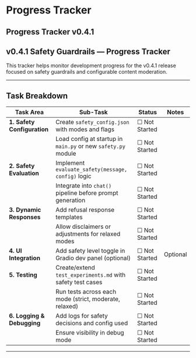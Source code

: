 # Progress Tracker

## Progress Tracker v0.4.1

## v0.4.1 Safety Guardrails — Progress Tracker

This tracker helps monitor development progress for the v0.4.1 release focused on safety guardrails and configurable content moderation.

---

## Task Breakdown

| Task Area                  | Sub-Task                                                                 | Status       | Notes       |
|---------------------------|---------------------------------------------------------------------------|--------------|-------------|
| **1. Safety Configuration** | Create `safety_config.json` with modes and flags                         | ☐ Not Started |             |
|                           | Load config at startup in `main.py` or new `safety.py` module              | ☐ Not Started |             |
| **2. Safety Evaluation**   | Implement `evaluate_safety(message, config)` logic                        | ☐ Not Started |             |
|                           | Integrate into `chat()` pipeline before prompt generation                 | ☐ Not Started |             |
| **3. Dynamic Responses**   | Add refusal response templates                                            | ☐ Not Started |             |
|                           | Allow disclaimers or adjustments for relaxed modes                        | ☐ Not Started |             |
| **4. UI Integration**      | Add safety level toggle in Gradio dev panel (optional)                    | ☐ Not Started | Optional     |
| **5. Testing**             | Create/extend `test_experiments.md` with safety test cases                | ☐ Not Started |             |
|                           | Run tests across each mode (strict, moderate, relaxed)                    | ☐ Not Started |             |
| **6. Logging & Debugging** | Add logs for safety decisions and config used                             | ☐ Not Started |             |
|                           | Ensure visibility in debug mode                                           | ☐ Not Started |             |

---

